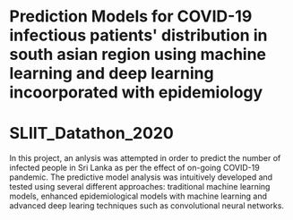 # Prediction Models for COVID-19 infectious patients' distribution in south asian region using machine learning and deep learning incoorporated with epidemiology
# SLIIT_Datathon_2020

In this project, an anlysis was attempted in order to predict the number of infected people in Sri Lanka as per the effect of on-going COVID-19 pandemic. The predictive model analysis was intuitively developed and tested using several different approaches: traditional machine learning models, enhanced epidemiological models with machine learning and advanced deep learing techniques such as convolutional neural networks. 
